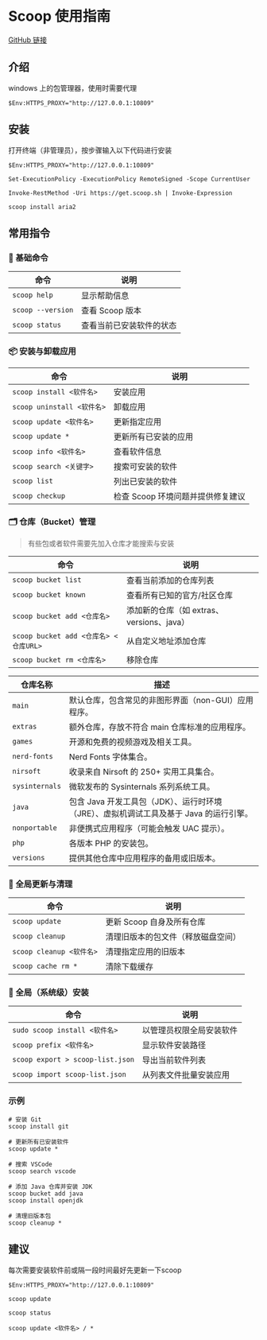 # Scoop 使用指南

[GitHub 链接](https://github.com/ScoopInstaller/Scoop)

## 介绍

windows 上的包管理器，使用时需要代理

```
$Env:HTTPS_PROXY="http://127.0.0.1:10809"
```

## 安装

打开终端（非管理员），按步骤输入以下代码进行安装

```
$Env:HTTPS_PROXY="http://127.0.0.1:10809"

Set-ExecutionPolicy -ExecutionPolicy RemoteSigned -Scope CurrentUser

Invoke-RestMethod -Uri https://get.scoop.sh | Invoke-Expression

scoop install aria2
```

## 常用指令

### 🧩 基础命令

| 命令 | 说明 |
|------|------|
| `scoop help` | 显示帮助信息 |
| `scoop --version` | 查看 Scoop 版本 |
| `scoop status` | 查看当前已安装软件的状态 |


### 📦 安装与卸载应用

| 命令 | 说明 |
|------|------|
| `scoop install <软件名>` | 安装应用 |
| `scoop uninstall <软件名>` | 卸载应用 |
| `scoop update <软件名>` | 更新指定应用 |
| `scoop update *` | 更新所有已安装的应用 |
| `scoop info <软件名>` | 查看软件信息 |
| `scoop search <关键字>` | 搜索可安装的软件 |
| `scoop list` | 列出已安装的软件 |
| `scoop checkup` | 检查 Scoop 环境问题并提供修复建议 |

### 🗂️ 仓库（Bucket）管理
> 有些包或者软件需要先加入仓库才能搜索与安装

| 命令 | 说明 |
|------|------|
| `scoop bucket list` | 查看当前添加的仓库列表 |
| `scoop bucket known` | 查看所有已知的官方/社区仓库 |
| `scoop bucket add <仓库名>` | 添加新的仓库（如 extras、versions、java） |
| `scoop bucket add <仓库名> <仓库URL>` | 从自定义地址添加仓库 |
| `scoop bucket rm <仓库名>` | 移除仓库 |

| 仓库名称 | 描述 |
|-----------|------|
| `main` | 默认仓库，包含常见的非图形界面（non-GUI）应用程序。 |
| `extras` | 额外仓库，存放不符合 main 仓库标准的应用程序。 |
| `games` | 开源和免费的视频游戏及相关工具。 |
| `nerd-fonts` | Nerd Fonts 字体集合。 |
| `nirsoft` | 收录来自 Nirsoft 的 250+ 实用工具集合。 |
| `sysinternals` | 微软发布的 Sysinternals 系列系统工具。 |
| `java` | 包含 Java 开发工具包（JDK）、运行时环境（JRE）、虚拟机调试工具及基于 Java 的运行引擎。 |
| `nonportable` | 非便携式应用程序（可能会触发 UAC 提示）。 |
| `php` | 各版本 PHP 的安装包。 |
| `versions` | 提供其他仓库中应用程序的备用或旧版本。 |


### 🔄 全局更新与清理

| 命令 | 说明 |
|------|------|
| `scoop update` | 更新 Scoop 自身及所有仓库 |
| `scoop cleanup` | 清理旧版本的包文件（释放磁盘空间） |
| `scoop cleanup <软件名>` | 清理指定应用的旧版本 |
| `scoop cache rm *` | 清除下载缓存 |

### 🔧 全局（系统级）安装

| 命令 | 说明 |
|------|------|
| `sudo scoop install <软件名>` | 以管理员权限全局安装软件 |
| `scoop prefix <软件名>` | 显示软件安装路径 |
| `scoop export > scoop-list.json` | 导出当前软件列表 |
| `scoop import scoop-list.json` | 从列表文件批量安装应用 |

### 示例
```
# 安装 Git
scoop install git

# 更新所有已安装软件
scoop update *

# 搜索 VSCode
scoop search vscode

# 添加 Java 仓库并安装 JDK
scoop bucket add java
scoop install openjdk

# 清理旧版本包
scoop cleanup *
```

## 建议
每次需要安装软件前或隔一段时间最好先更新一下scoop

```
$Env:HTTPS_PROXY="http://127.0.0.1:10809"

scoop update

scoop status

scoop update <软件名> / *

```

